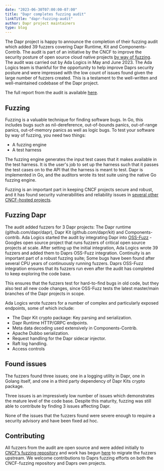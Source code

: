 ```yaml
---
date: "2023-06-30T07:00:00-07:00"
title: "Dapr completes fuzzing audit"
linkTitle: "dapr-fuzzing-audit"
author: Dapr project maintainers
type: blog
---
```


The Dapr project is happy to announce the completion of their fuzzing audit which added 39 fuzzers covering Dapr Runtime, Kit and Components-Contrib. The audit is part of an initiative by the CNCF to improve the security posture of open source cloud native projects [by way of fuzzing](https://www.cncf.io/blog/2022/06/28/improving-security-by-fuzzing-the-cncf-landscape/). The audit was carried out by Ada Logics in May and June 2023. The Ada Logics team is thankful for the opportunity to help improve Daprs security posture and were impressed with the low count of issues found given the large number of fuzzers created. This is a testament to the well-written and well-maintained codebase of the Dapr project. 

The full report from the audit is available [here](https://docs.dapr.io/docs/Dapr-june-2023-fuzzing-audit-report.pdf).

## Fuzzing

Fuzzing is a valuable technique for finding software bugs. In Go, this includes bugs such as nil-dereference, out-of-bounds panics, out-of-range panics, out-of-memory panics as well as logic bugs. To test your software by way of fuzzing, you need two things:

- A fuzzing engine
- A test harness

The fuzzing engine generates the input test cases that it makes available in the test harness. It is the user's job to set up the harness such that it passes the test cases on to the API that the harness is meant to test. Dapr is implemented in Go, and the auditors wrote its test suite using the native Go fuzzing engine. 

Fuzzing is an important part in keeping CNCF projects secure and robust, and it has found security vulnerabilities and reliability issues in [several other CNCF-hosted projects](https://www.cncf.io/blog/2023/04/18/cncf-fuzzing-open-source-projects-for-security-and-reliability/).

## Fuzzing Dapr
The audit added fuzzers for 3 Dapr projects: The Dapr runtime (github.com/dapr/dapr), Dapr Kit (github.com/dapr/kit) and Components-contrib. Ada Logics started the audit by integrating Dapr into [OSS-Fuzz](https://github.com/google/oss-fuzz) - Googles open source project that runs fuzzers of critical open source projects at scale. After setting up the initial integration, Ada Logics wrote 39 fuzzers and added them to Daprs OSS-Fuzz integration. Continuity is an important part of a robust fuzzing suite; Some bugs have been found after several CPU years of continuously running fuzzers. Daprs OSS-Fuzz integration ensures that its fuzzers run even after the audit has completed to keep exploring the code base. 

This ensures that the fuzzers test for hard-to-find bugs in old code, but they also test all new code changes, since OSS-Fuzz tests the latest master/main branches of the Dapr projects in scope.

Ada Logics wrote fuzzers for a number of complex and particularly exposed endpoints, some of which include:

- The Dapr Kit crypto package: Key parsing and serialization.
- Dapr Runtime HTTP/GRPC endpoints.
- Meta data decoding used extensively in Components-Contrib.
- Apache Dubbo serialization.
- Request handling for the Dapr sidecar injector.
- Raft log handling.
- Access controls

## Found issues
The fuzzers found three issues; one in a logging utility in Dapr, one in Golang itself, and one in a third party dependency of Dapr Kits crypto package.

Three issues is an impressively low number of issues which demonstrates the mature level of the code base. Despite this maturity, fuzzing was still able to contribute by finding 3 issues affecting Dapr. 

None of the issues that the fuzzers found were severe enough to require a security advisory and have been fixed ad hoc.

## Contributing
All fuzzers from the audit are open source and were added initially to [CNCF’s fuzzing repository](https://github.com/cncf/cncf-fuzzing) and work has begun [here](https://github.com/dapr/dapr/pull/6569) to migrate the fuzzers upstream. We welcome contributions to Daprs fuzzing efforts on both the CNCF-fuzzing repository and Daprs own projects.
